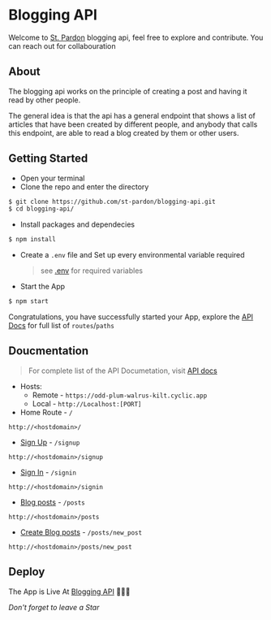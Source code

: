# Blogging API
Welcome to [St. Pardon](https://st-pardon.github.io/portfolio-landing-page) blogging api, feel free to explore and contribute. You can reach out for collabouration
## About
The blogging api works on the principle of creating a post and having it read by other people. 

The general idea is that the api has a general endpoint that shows a list of articles that have been created by different people, and anybody that calls this endpoint, are able to read a blog created by them or other users.

## Getting Started
- Open your terminal
- Clone the repo and enter the directory
```sh
$ git clone https://github.com/st-pardon/blogging-api.git 
$ cd blogging-api/
```
- Install packages and dependecies
```sh
$ npm install
```
- Create a `.env` file and  Set up every environmental variable required
    > see [.env](./config/README.md) for required variables 
- Start the App
```sh
$ npm start
```
Congratulations, you have successfully started your App, explore the [API Docs](./routes/README.md) for full list of `routes`/`paths`

## Doucmentation
> For complete list of the API Documetation, visit [API docs](./routes/README.md)
- Hosts:
    - Remote - `https://odd-plum-walrus-kilt.cyclic.app`
    - Local - `http://Localhost:[PORT]`
- Home Route - `/`
```
http://<hostdomain>/
```
- [Sign Up](./routes/README.md#signup-route) - `/signup`
```
http://<hostdomain>/signup
```
- [Sign In](./routes/README.md/#signin-route) - `/signin`
```
http://<hostdomain>/signin
```
- [Blog posts](./routes/README.md#get-all-post) - `/posts`
```
http://<hostdomain>/posts
```
- [Create Blog posts](./routes/README.md#create-post) - `/posts/new_post`
```
http://<hostdomain>/posts/new_post
```

## Deploy

The App is Live At [Blogging API](https://odd-plum-walrus-kilt.cyclic.app) 🚀🚀🚀


*Don't forget to leave a Star*
